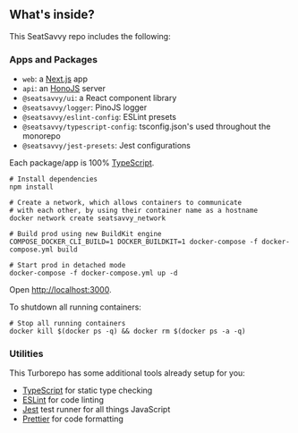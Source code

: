 ## What's inside?

This SeatSavvy repo includes the following:

### Apps and Packages

- `web`: a [Next.js](https://nextjs.org/) app
- `api`: an [HonoJS](https://hono.dev/) server
- `@seatsavvy/ui`: a React component library
- `@seatsavvy/logger`: PinoJS logger
- `@seatsavvy/eslint-config`: ESLint presets
- `@seatsavvy/typescript-config`: tsconfig.json's used throughout the monorepo
- `@seatsavvy/jest-presets`: Jest configurations

Each package/app is 100% [TypeScript](https://www.typescriptlang.org/).

```
# Install dependencies
npm install

# Create a network, which allows containers to communicate
# with each other, by using their container name as a hostname
docker network create seatsavvy_network

# Build prod using new BuildKit engine
COMPOSE_DOCKER_CLI_BUILD=1 DOCKER_BUILDKIT=1 docker-compose -f docker-compose.yml build

# Start prod in detached mode
docker-compose -f docker-compose.yml up -d
```

Open <http://localhost:3000>.

To shutdown all running containers:

```
# Stop all running containers
docker kill $(docker ps -q) && docker rm $(docker ps -a -q)
```

### Utilities

This Turborepo has some additional tools already setup for you:

- [TypeScript](https://www.typescriptlang.org/) for static type checking
- [ESLint](https://eslint.org/) for code linting
- [Jest](https://jestjs.io) test runner for all things JavaScript
- [Prettier](https://prettier.io) for code formatting
